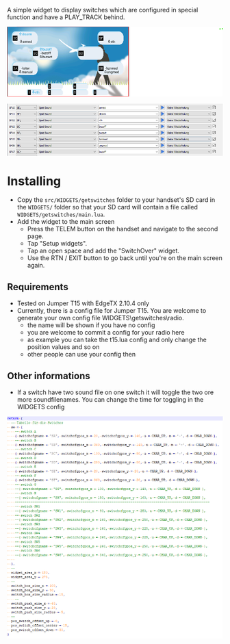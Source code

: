 A simple widget to display switches which are configured in special function and have a PLAY_TRACK behind.

![widget screenshot](doc/img/example1.png)

![config screenshot](doc/img/config.png)

# Installing
* Copy the `src/WIDGETS/getswitches` folder to your handset's SD card in the `WIDGETS/` folder so that your SD card will contain a file called `WIDGETS/getswitches/main.lua`.
* Add the widget to the main screen
  * Press the TELEM button on the handset and navigate to the second page.
  * Tap "Setup widgets".
  * Tap an open space and add the "SwitchOver" widget.
  * Use the RTN / EXIT button to go back until you're on the main screen again.

## Requirements
* Tested on Jumper T15 with EdgeTX 2.10.4 only
* Currently, there is a config file for Jumper T15. You are welcome to generate your own config file WIDGETS\getswitches\radio.
  * the name will be shown if you have no config
  * you are welcome to commit a config for your radio here
  * as example you can take the t15.lua config and only change the position values and so on
  * other people can use your config then

## Other informations
* If a switch have two sound file on one switch it will toggle the two ore more soundfilenames. You can change the time for toggling in the WIDGETS config
  
![t15 config screenshot](doc/img/t15_config.png)
